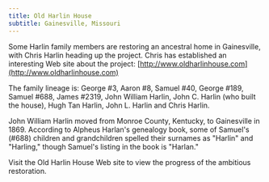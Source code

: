 ```yaml
---
title: Old Harlin House
subtitle: Gainesville, Missouri
---
```


Some Harlin family members are restoring an ancestral home in Gainesville, with Chris Harlin heading up the project. Chris has established an interesting Web site about the project: [http://www.oldharlinhouse.com](http://www.oldharlinhouse.com)

The family lineage is: George #3, Aaron #8, Samuel #40, George #189, Samuel #688, James #2319, John William Harlin, John C. Harlin (who built the house), Hugh Tan Harlin, John L. Harlin and Chris Harlin.

John William Harlin moved from Monroe County, Kentucky, to Gainesville in 1869. According to Alpheus Harlan's genealogy book, some of Samuel's (#688) children and grandchildren spelled their surnames as "Harlin" and "Harling," though Samuel's listing in the book is "Harlan."

Visit the Old Harlin House Web site to view the progress of the ambitious restoration.

